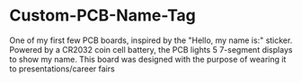 # Custom-PCB-Name-Tag
One of my first few PCB boards, inspired by the "Hello, my name is:" sticker. Powered by a CR2032 coin cell battery, the PCB lights 5 7-segment displays to show my name. This board was designed with the purpose of wearing it to presentations/career fairs
